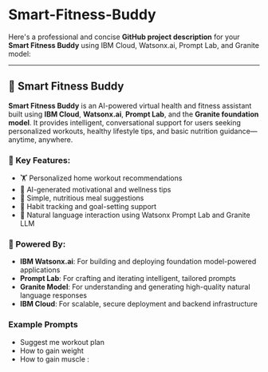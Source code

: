 # Smart-Fitness-Buddy
Here's a professional and concise **GitHub project description** for your **Smart Fitness Buddy** using IBM Cloud, Watsonx.ai, Prompt Lab, and Granite model:

---

## 💪 Smart Fitness Buddy

**Smart Fitness Buddy** is an AI-powered virtual health and fitness assistant built using **IBM Cloud**, **Watsonx.ai**, **Prompt Lab**, and the **Granite foundation model**. It provides intelligent, conversational support for users seeking personalized workouts, healthy lifestyle tips, and basic nutrition guidance—anytime, anywhere.

### 🚀 Key Features:

* 🏋️ Personalized home workout recommendations
* 🧠 AI-generated motivational and wellness tips
* 🥗 Simple, nutritious meal suggestions
* 🔄 Habit tracking and goal-setting support
* 💬 Natural language interaction using Watsonx Prompt Lab and Granite LLM

### 🧠 Powered By:

* **IBM Watsonx.ai**: For building and deploying foundation model-powered applications
* **Prompt Lab**: For crafting and iterating intelligent, tailored prompts
* **Granite Model**: For understanding and generating high-quality natural language responses
* **IBM Cloud**: For scalable, secure deployment and backend infrastructure

###  Example Prompts
* Suggest me workout plan
* How to gain weight 
* How to gain muscle :
